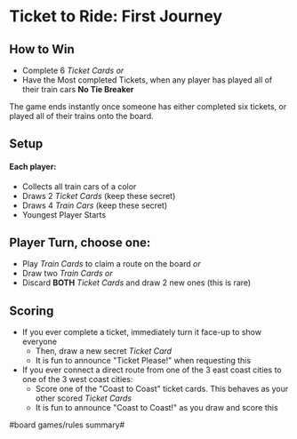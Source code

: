 # Ticket to Ride: First Journey
## How to Win
- Complete 6 *Ticket Cards*
*or*
- Have the Most completed Tickets, when any player has played all of their train cars
**No Tie Breaker**

The game ends instantly once someone has either completed six tickets, or played all of their trains onto the board.

## Setup
#### Each player:
  - Collects all train cars of a color
  - Draws 2 *Ticket Cards* (keep these secret)
  - Draws 4 *Train Cars* (keep these secret)
- Youngest Player Starts

## Player Turn, choose one:
- Play *Train Cards* to claim a route on the board
*or*
- Draw two *Train Cards*
*or*
- Discard **BOTH** *Ticket Cards* and draw 2 new ones (this is rare)

## Scoring
* If you ever complete a ticket, immediately turn it face-up to show everyone
  * Then, draw a new secret *Ticket Card*
  * It is fun to announce "Ticket Please!" when requesting this
* If you ever connect a direct route from one of the 3 east coast cities to one of the 3 west coast cities:
  * Score one of the "Coast to Coast" ticket cards. This behaves as your other scored *Ticket Cards*
  * It is fun to announce "Coast to Coast!" as you draw and score this

#board games/rules summary#